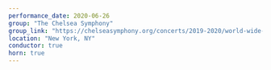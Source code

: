 ```yaml
---
performance_date: 2020-06-26
group: "The Chelsea Symphony"
group_link: "https://chelseasymphony.org/concerts/2019-2020/world-wide-enough/"
location: "New York, NY"
conductor: true
horn: true
---
```

